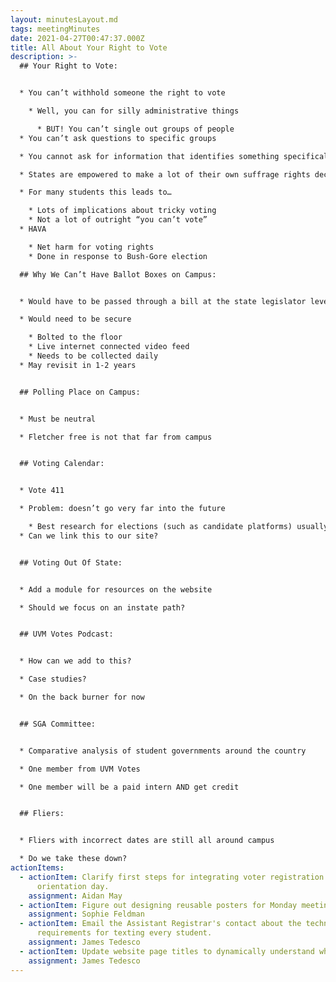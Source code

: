```yaml
---
layout: minutesLayout.md
tags: meetingMinutes
date: 2021-04-27T00:47:37.000Z
title: All About Your Right to Vote
description: >-
  ## Your Right to Vote: 


  * You can’t withhold someone the right to vote 

    * Well, you can for silly administrative things 

      * BUT! You can’t single out groups of people 
  * You can’t ask questions to specific groups 

  * You cannot ask for information that identifies something specifically about that person’s demographic (unless it is a pertinent goal of the state)  

  * States are empowered to make a lot of their own suffrage rights decisions about voting

  * For many students this leads to…

    * Lots of implications about tricky voting 
    * Not a lot of outright “you can’t vote” 
  * HAVA

    * Net harm for voting rights
    * Done in response to Bush-Gore election

  ## Why We Can’t Have Ballot Boxes on Campus: 


  * Would have to be passed through a bill at the state legislator level 

  * Would need to be secure

    * Bolted to the floor 
    * Live internet connected video feed
    * Needs to be collected daily 
  * May revisit in 1-2 years 


  ## Polling Place on Campus: 


  * Must be neutral 

  * Fletcher free is not that far from campus 


  ## Voting Calendar: 


  * Vote 411

  * Problem: doesn’t go very far into the future

    * Best research for elections (such as candidate platforms) usually occurs in the few weeks before hand  
  * Can we link this to our site? 


  ## Voting Out Of State: 


  * Add a module for resources on the website 

  * Should we focus on an instate path? 


  ## UVM Votes Podcast: 


  * How can we add to this? 

  * Case studies? 

  * On the back burner for now 


  ## SGA Committee: 


  * Comparative analysis of student governments around the country 

  * One member from UVM Votes 

  * One member will be a paid intern AND get credit 


  ## Fliers: 


  * Fliers with incorrect dates are still all around campus 

  * Do we take these down?
actionItems:
  - actionItem: Clarify first steps for integrating voter registration into student
      orientation day.
    assignment: Aidan May
  - actionItem: Figure out designing reusable posters for Monday meetings.
    assignment: Sophie Feldman
  - actionItem: Email the Assistant Registrar's contact about the technical
      requirements for texting every student.
    assignment: James Tedesco
  - actionItem: Update website page titles to dynamically understand what page they're on.
    assignment: James Tedesco
---
```

